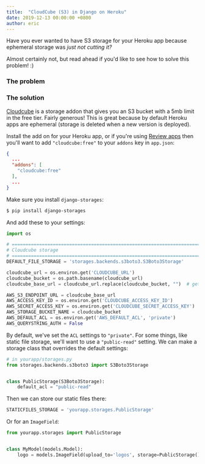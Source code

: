 ```yaml
---
title:  "CloudCube (S3) in Django on Heroku"
date: 2019-12-13 00:00:00 +0800
author: eric
---
```


Have you ever wanted to have S3 storage for your Heroku app because ephemeral storage was _just not cutting it?_

Almost certainly not, but read ahead if you'd like to see how to solve this problem! :)

<!--more-->

### The problem

### The solution

[Cloudcube](https://elements.heroku.com/addons/cloudcube) is a storage addon that gives you an S3 bucket with 
a 5mb limit in the free tier. Fairly generous! This is great because by default Heroku apps are ephemeral (storage
is deleted when a new version is deployed). 

Install the add on for your Heroku app, or if you're using 
[Review apps](https://devcenter.heroku.com/articles/github-integration-review-apps) then you'll 
want to add `"cloudcube:free"` to your `addons` key in `app.json`:

```json
{
  ...
  "addons": [
    "cloudcube:free"
  ],
  ...
}
``` 

Make sure you install `django-storages`:

```bash
$ pip install django-storages
```

And add these to your settings:

```python
import os

# =============================================================================
# Cloudcube storage
# =============================================================================
DEFAULT_FILE_STORAGE = 'storages.backends.s3boto3.S3Boto3Storage'

cloudcube_url = os.environ.get('CLOUDCUBE_URL')
cloudcube_bucket = os.path.basename(cloudcube_url)
cloudcube_base_url = cloudcube_url.replace(cloudcube_bucket, "")  # get base url by removing bucket

AWS_S3_ENDPOINT_URL = cloudcube_base_url
AWS_ACCESS_KEY_ID = os.environ.get('CLOUDCUBE_ACCESS_KEY_ID')
AWS_SECRET_ACCESS_KEY = os.environ.get('CLOUDCUBE_SECRET_ACCESS_KEY')
AWS_STORAGE_BUCKET_NAME = cloudcube_bucket
AWS_DEFAULT_ACL = os.environ.get('AWS_DEFAULT_ACL', 'private')
AWS_QUERYSTRING_AUTH = False
```

By default, we've set the `ACL` settings to `"private"`. For some things, like static file storage,
we'll want to use a `"public-read"` setting. We can make a storage class that overrides
the default settings:

```python
# in yourapp/storages.py
from storages.backends.s3boto3 import S3Boto3Storage


class PublicStorage(S3Boto3Storage):
    default_acl = "public-read"
```

Then we can store our static files there:

```python
STATICFILES_STORAGE = 'yourapp.storages.PublicStorage'
```

Or for an `ImageField`:

```python
from yourapp.storages import PublicStorage


class MyModel(models.Model):
    logo = models.ImageField(upload_to='logos', storage=PublicStorage())
```